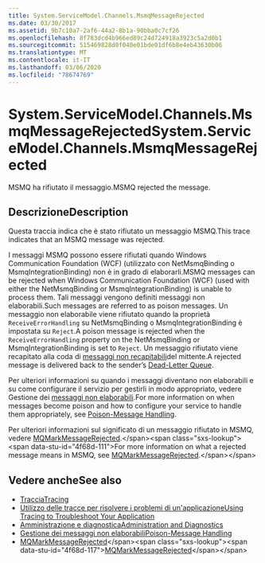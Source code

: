 ```yaml
---
title: System.ServiceModel.Channels.MsmqMessageRejected
ms.date: 03/30/2017
ms.assetid: 9b7c10a7-2af6-44a2-8b1a-90bba0c7cf26
ms.openlocfilehash: 8f783dcd4b966ed89c24d724918a3923c5a2d0b1
ms.sourcegitcommit: 515469828d0f040e01bde01df6b8e4eb43630b06
ms.translationtype: MT
ms.contentlocale: it-IT
ms.lasthandoff: 03/06/2020
ms.locfileid: "78674769"
---
```

# <a name="systemservicemodelchannelsmsmqmessagerejected"></a><span data-ttu-id="4f68d-102">System.ServiceModel.Channels.MsmqMessageRejected</span><span class="sxs-lookup"><span data-stu-id="4f68d-102">System.ServiceModel.Channels.MsmqMessageRejected</span></span>
<span data-ttu-id="4f68d-103">MSMQ ha rifiutato il messaggio.</span><span class="sxs-lookup"><span data-stu-id="4f68d-103">MSMQ rejected the message.</span></span>  
  
## <a name="description"></a><span data-ttu-id="4f68d-104">Descrizione</span><span class="sxs-lookup"><span data-stu-id="4f68d-104">Description</span></span>  
 <span data-ttu-id="4f68d-105">Questa traccia indica che è stato rifiutato un messaggio MSMQ.</span><span class="sxs-lookup"><span data-stu-id="4f68d-105">This trace indicates that an MSMQ message was rejected.</span></span>  
  
 <span data-ttu-id="4f68d-106">I messaggi MSMQ possono essere rifiutati quando Windows Communication Foundation (WCF) (utilizzato con NetMsmqBinding o MsmqIntegrationBinding) non è in grado di elaborarli.</span><span class="sxs-lookup"><span data-stu-id="4f68d-106">MSMQ messages can be rejected when Windows Communication Foundation (WCF) (used with either the NetMsmqBinding or MsmqIntegrationBinding) is unable to process them.</span></span> <span data-ttu-id="4f68d-107">Tali messaggi vengono definiti messaggi non elaborabili.</span><span class="sxs-lookup"><span data-stu-id="4f68d-107">Such messages are referred to as poison messages.</span></span> <span data-ttu-id="4f68d-108">Un messaggio non elaborabile viene rifiutato quando la proprietà `ReceiveErrorHandling` su NetMsmqBinding o MsmqIntegrationBinding è impostata su `Reject`.</span><span class="sxs-lookup"><span data-stu-id="4f68d-108">A poison message is rejected when the `ReceiveErrorHandling` property on the NetMsmqBinding or MsmqIntegrationBinding is set to `Reject`.</span></span> <span data-ttu-id="4f68d-109">Un messaggio rifiutato viene recapitato alla coda di [messaggi non recapitabili](https://docs.microsoft.com/dotnet/framework/wcf/feature-details/using-dead-letter-queues-to-handle-message-transfer-failures)del mittente.</span><span class="sxs-lookup"><span data-stu-id="4f68d-109">A rejected message is delivered back to the sender’s [Dead-Letter Queue](https://docs.microsoft.com/dotnet/framework/wcf/feature-details/using-dead-letter-queues-to-handle-message-transfer-failures).</span></span>  
  
 <span data-ttu-id="4f68d-110">Per ulteriori informazioni su quando i messaggi diventano non elaborabili e su come configurare il servizio per gestirli in modo appropriato, vedere Gestione dei [messaggi non elaborabili](../../feature-details/poison-message-handling.md).</span><span class="sxs-lookup"><span data-stu-id="4f68d-110">For more information on when messages become poison and how to configure your service to handle them appropriately, see [Poison-Message Handling](../../feature-details/poison-message-handling.md).</span></span>  
  
 <span data-ttu-id="4f68d-111">Per ulteriori informazioni sul significato di un messaggio rifiutato in MSMQ, vedere [MQMarkMessageRejected](https://docs.microsoft.com/previous-versions/windows/desktop/msmq/ms707071(v%3dvs.85)).</span><span class="sxs-lookup"><span data-stu-id="4f68d-111">For more information on what a rejected message means in MSMQ, see [MQMarkMessageRejected](https://docs.microsoft.com/previous-versions/windows/desktop/msmq/ms707071(v%3dvs.85)).</span></span>  
  
## <a name="see-also"></a><span data-ttu-id="4f68d-112">Vedere anche</span><span class="sxs-lookup"><span data-stu-id="4f68d-112">See also</span></span>

- [<span data-ttu-id="4f68d-113">Traccia</span><span class="sxs-lookup"><span data-stu-id="4f68d-113">Tracing</span></span>](../../../../../docs/framework/wcf/diagnostics/tracing/index.md)
- [<span data-ttu-id="4f68d-114">Utilizzo delle tracce per risolvere i problemi di un'applicazione</span><span class="sxs-lookup"><span data-stu-id="4f68d-114">Using Tracing to Troubleshoot Your Application</span></span>](../../../../../docs/framework/wcf/diagnostics/tracing/using-tracing-to-troubleshoot-your-application.md)
- [<span data-ttu-id="4f68d-115">Amministrazione e diagnostica</span><span class="sxs-lookup"><span data-stu-id="4f68d-115">Administration and Diagnostics</span></span>](../../../../../docs/framework/wcf/diagnostics/index.md)
- [<span data-ttu-id="4f68d-116">Gestione dei messaggi non elaborabili</span><span class="sxs-lookup"><span data-stu-id="4f68d-116">Poison-Message Handling</span></span>](../../feature-details/poison-message-handling.md)
- <span data-ttu-id="4f68d-117">[MQMarkMessageRejected](https://docs.microsoft.com/previous-versions/windows/desktop/msmq/ms707071(v%3dvs.85))</span><span class="sxs-lookup"><span data-stu-id="4f68d-117">[MQMarkMessageRejected](https://docs.microsoft.com/previous-versions/windows/desktop/msmq/ms707071(v%3dvs.85))</span></span>
